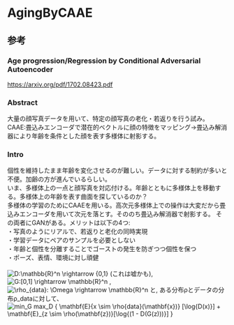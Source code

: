 # AgingByCAAE


## 参考
### Age progression/Regression by Conditional Adversarial Autoencoder
https://arxiv.org/pdf/1702.08423.pdf

### Abstract
大量の顔写真データを用いて、特定の顔写真の老化・若返りを行う試み。<br>
CAAE:畳込みエンコーダで潜在的ベクトルに顔の特徴をマッピング→畳込み解消器により年齢を条件とした顔を表す多様体に射影する。

### Intro
個性を維持したまま年齢を変化させるのが難しい。データに対する制約が多いと不便。加齢の方が進んでいるらしい。<br>
いま、多様体上の一点と顔写真を対応付ける。年齢とともに多様体上を移動する。多様体上の年齢を表す曲面を探しているのか？<br>
多様体の学習のためにCAAEを用いる。高次元多様体上での操作は大変だから畳込みエンコーダを用いて次元を落とす。そののち畳込み解消器で射影する。
その両者にGANがある。メリットは以下の4つ:<br>
・写真のようにリアルで、若返りと老化の同時実現<br>
・学習データにペアのサンプルを必要としない<br>
・年齢と個性を分離することでゴーストの発生を防ぎつつ個性を保つ<br>
・ポーズ、表情、環境に対し頑健<br>
<br>
![D:\mathbb{R}^n \rightarrow \{0,1\}](https://render.githubusercontent.com/render/math?math=%5Clarge+%5Ctextstyle+D%3A%5Cmathbb%7BR%7D%5En+%5Crightarrow+%5C%7B0%2C1%5C%7D)
(これは嘘かも),
![G:[0,1] \rightarrow \mathbb{R}^n](https://render.githubusercontent.com/render/math?math=%5Clarge+%5Ctextstyle+G%3A%5B0%2C1%5D+%5Crightarrow+%5Cmathbb%7BR%7D%5En)
,
![\rho_{data}: \Omega \rightarrow \mathbb{R}^n](https://render.githubusercontent.com/render/math?math=%5Clarge+%5Ctextstyle+%5Crho_%7Bdata%7D%3A+%5COmega+%5Crightarrow+%5Cmathbb%7BR%7D%5En)
と,
ある分布ρとデータの分布ρ_dataに対して、<br>
![min_G max_D \{  \mathbf{E}_{x \sim \rho_{data}(\mathbf{x})} [\log{D(x)}] +  \mathbf{E}_{z \sim \rho(\mathbf{z})}[\log{(1 - D(G(z)))}] \}](https://render.githubusercontent.com/render/math?math=%5Clarge+%5Cdisplaystyle+min_G+max_D+%5C%7B++%5Cmathbf%7BE%7D_%7Bx+%5Csim+%5Crho_%7Bdata%7D%28%5Cmathbf%7Bx%7D%29%7D+%5B%5Clog%7BD%28x%29%7D%5D+%2B++%5Cmathbf%7BE%7D_%7Bz+%5Csim+%5Crho%28%5Cmathbf%7Bz%7D%29%7D%5B%5Clog%7B%281+-+D%28G%28z%29%29%29%7D%5D+%5C%7D)
